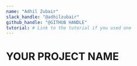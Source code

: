 ```yaml
---
name: "Adhil Zubair"
slack_handle: "@adhilzubair"
github_handle: "@GITHUB HANDLE"
tutorial: # Link to the tutorial if you used one
---
```


# YOUR PROJECT NAME

<!-- Describe your board in 2-3 sentences. What are you making? What will it do? -->

<!-- How much is it going to cost? -->

<!-- Tell us a little bit about your design process. What were some challenges? What helped? ***Totally optional*** -->
